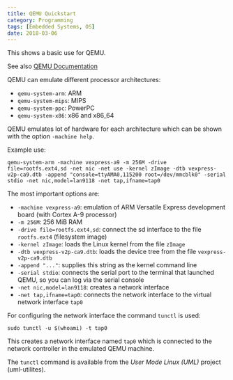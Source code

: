 ```yaml
---
title: QEMU Quickstart
category: Programming
tags: [Embedded Systems, OS]
date: 2018-03-06
---
```

This shows a basic use for QEMU.

See also [QEMU Documentation](https://www.qemu.org/docs/master/system/index.html)


QEMU can emulate different processor architectures:

- `qemu-system-arm`: ARM
- `qemu-system-mips`: MIPS 
- `qemu-system-ppc`: PowerPC 
- `qemu-system-x86`: x86 and x86_64

QEMU emulates lot of hardware for each architecture which can be shown with the option `-machine help`.

Example use:

`qemu-system-arm -machine vexpress-a9 -m 256M -drive file=rootfs.ext4,sd -net nic -net use -kernel zImage -dtb vexpress-v2p-ca9.dtb -append "console=ttyAMA0,115200 root=/dev/mmcblk0" -serial stdio -net nic,model=lan9118 -net tap,ifname=tap0`


The most important options are:

- `-machine vexpress-a9`: emulation of ARM Versatile Express development board (with Cortex A-9 processor)
- `-m 256M`: 256 MiB RAM
- `-drive file=rootfs.ext4,sd`: connect the sd interface to the file `rootfs.ext4` (filesystem image)
- `-kernel zImage`: loads the Linux kernel from the file `zImage`
- `-dtb vexpress-v2p-ca9.dtb`: loads the device tree from the file `vexpress-v2p-ca9.dtb`
- `-append "..."`: supplies this string as the kernel command line
- `-serial stdio`: connects the serial port to the terminal that launched QEMU, so you can log via the serial console
- `-net nic,model=lan9118`: creates a network interface
- `-net tap,ifname=tap0`: connects the network interface to the virtual network interface `tap0`


For configuring the network interface the command `tunctl` is used:

`sudo tunctl -u $(whoami) -t tap0`

This creates a network interface named `tap0` which is connected to the network controller in the emulated QEMU machine.

The `tunctl` command is available from the *User Mode Linux (UML)* project (uml-utilites).
